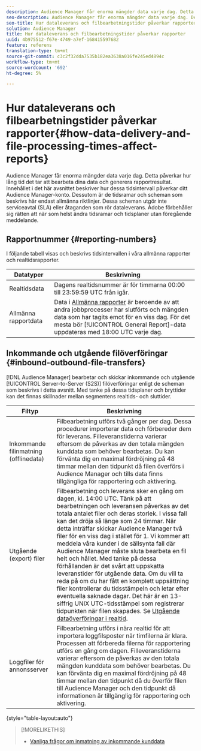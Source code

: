 ```yaml
---
description: Audience Manager får enorma mängder data varje dag. Detta påverkar hur lång tid det tar att bearbeta dina data och generera rapportresultat. Innehållet i det här avsnittet beskriver hur dessa tidsintervall påverkar ditt Audience Manager-konto. Dessutom är de tidsramar och scheman som beskrivs här endast allmänna riktlinjer. Dessa scheman utgör inte serviceavtal (SLA) eller åtaganden som rör dataleverans. Adobe förbehåller sig rätten att när som helst ändra tidsramar och tidsplaner utan föregående meddelande.
seo-description: Audience Manager får enorma mängder data varje dag. Detta påverkar hur lång tid det tar att bearbeta dina data och generera rapportresultat. Innehållet i det här avsnittet beskriver hur dessa tidsintervall påverkar ditt Audience Manager-konto. Dessutom är de tidsramar och scheman som beskrivs här endast allmänna riktlinjer. Dessa scheman utgör inte serviceavtal (SLA) eller åtaganden som rör dataleverans. Adobe förbehåller sig rätten att när som helst ändra tidsramar och tidsplaner utan föregående meddelande.
seo-title: Hur dataleverans och filbearbetningstider påverkar rapporter
solution: Audience Manager
title: Hur dataleverans och filbearbetningstider påverkar rapporter
uuid: 4b975512-f67e-4749-a7ef-168415597682
feature: referens
translation-type: tm+mt
source-git-commit: c3c2f32dda7535b182ea3638a016fe245ed4894c
workflow-type: tm+mt
source-wordcount: '692'
ht-degree: 5%

---
```



# Hur dataleverans och filbearbetningstider påverkar rapporter{#how-data-delivery-and-file-processing-times-affect-reports}

Audience Manager får enorma mängder data varje dag. Detta påverkar hur lång tid det tar att bearbeta dina data och generera rapportresultat. Innehållet i det här avsnittet beskriver hur dessa tidsintervall påverkar ditt Audience Manager-konto. Dessutom är de tidsramar och scheman som beskrivs här endast allmänna riktlinjer. Dessa scheman utgör inte serviceavtal (SLA) eller åtaganden som rör dataleverans. Adobe förbehåller sig rätten att när som helst ändra tidsramar och tidsplaner utan föregående meddelande.

## Rapportnummer {#reporting-numbers}

<!-- 

c_reporting_file_transfer_timeframe.xml

 -->

I följande tabell visas och beskrivs tidsintervallen i våra allmänna rapporter och realtidsrapporter.


| Datatyper | Beskrivning |
|---|---|
| Realtidsdata | Dagens realtidsnummer är för timmarna 00:00 till 23:59:59 UTC från igår. |
| Allmänna rapportdata | Data i [Allmänna rapporter](../reporting/general-reports.md#general-reports-overview) är beroende av att andra jobbprocesser har slutförts och mängden data som har tagits emot för en viss dag. För det mesta bör [!UICONTROL General Report]-data uppdateras med 18:00 UTC varje dag. |

## Inkommande och utgående filöverföringar {#inbound-outbound-file-transfers}

[!DNL Audience Manager] bearbetar och skickar inkommande och utgående  [!UICONTROL Server-to-Server (S2S)] filöverföringar enligt de scheman som beskrivs i detta avsnitt. Med tanke på dessa tidsplaner och bryttider kan det finnas skillnader mellan segmentens realtids- och sluttider.

| Filtyp | Beskrivning |
|---|---|
| Inkommande filinmatning (offlinedata) | Filbearbetning utförs två gånger per dag. Dessa procedurer importerar data och förbereder dem för leverans. Filleveranstiderna varierar eftersom de påverkas av den totala mängden kunddata som behöver bearbetas. Du kan förvänta dig en maximal fördröjning på 48 timmar mellan den tidpunkt då filen överförs i Audience Manager och tills data finns tillgängliga för rapportering och aktivering. |
| Utgående (export) filer | Filbearbetning och leverans sker en gång om dagen, kl. 14:00 UTC. Tänk på att bearbetningen och leveransen påverkas av det totala antalet filer och deras storlek. I vissa fall kan det dröja så länge som 24 timmar. När detta inträffar skickar Audience Manager två filer för en viss dag i stället för 1. Vi kommer att meddela våra kunder i de sällsynta fall där Audience Manager måste sluta bearbeta en fil helt och hållet. Med tanke på dessa förhållanden är det svårt att uppskatta leveranstider för utgående data. Om du vill ta reda på om du har fått en komplett uppsättning filer kontrollerar du tidsstämpeln och letar efter eventuella saknade dagar. Det här är en 13-siffrig UNIX UTC-tidsstämpel som registrerar tidpunkten när filen skapades. Se [Utgående dataöverföringar i realtid](../integration/receiving-audience-data/real-time-outbound-transfers/real-time-outbound-transfers.md). |
| Loggfiler för annonsserver | Filbearbetning utförs i nära realtid för att importera loggfilsposter när timfilerna är klara. Processen att förbereda filerna för rapportering utförs en gång om dagen. Filleveranstiderna varierar eftersom de påverkas av den totala mängden kunddata som behöver bearbetas. Du kan förvänta dig en maximal fördröjning på 48 timmar mellan den tidpunkt då du överför filen till Audience Manager och den tidpunkt då informationen är tillgänglig för rapportering och aktivering. |

{style=&quot;table-layout:auto&quot;}

>[!MORELIKETHIS]
>
>* [Vanliga frågor om inmatning av inkommande kunddata](../faq/faq-inbound-data-ingestion.md)

